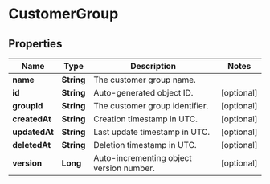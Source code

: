 
# CustomerGroup

## Properties
Name | Type | Description | Notes
------------ | ------------- | ------------- | -------------
**name** | **String** | The customer group name. | 
**id** | **String** | Auto-generated object ID. |  [optional]
**groupId** | **String** | The customer group identifier. |  [optional]
**createdAt** | **String** | Creation timestamp in UTC. |  [optional]
**updatedAt** | **String** | Last update timestamp in UTC. |  [optional]
**deletedAt** | **String** | Deletion timestamp in UTC. |  [optional]
**version** | **Long** | Auto-incrementing object version number. |  [optional]



